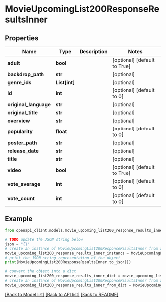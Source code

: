 # MovieUpcomingList200ResponseResultsInner


## Properties

Name | Type | Description | Notes
------------ | ------------- | ------------- | -------------
**adult** | **bool** |  | [optional] [default to True]
**backdrop_path** | **str** |  | [optional] 
**genre_ids** | **List[int]** |  | [optional] 
**id** | **int** |  | [optional] [default to 0]
**original_language** | **str** |  | [optional] 
**original_title** | **str** |  | [optional] 
**overview** | **str** |  | [optional] 
**popularity** | **float** |  | [optional] [default to 0]
**poster_path** | **str** |  | [optional] 
**release_date** | **str** |  | [optional] 
**title** | **str** |  | [optional] 
**video** | **bool** |  | [optional] [default to True]
**vote_average** | **int** |  | [optional] [default to 0]
**vote_count** | **int** |  | [optional] [default to 0]

## Example

```python
from openapi_client.models.movie_upcoming_list200_response_results_inner import MovieUpcomingList200ResponseResultsInner

# TODO update the JSON string below
json = "{}"
# create an instance of MovieUpcomingList200ResponseResultsInner from a JSON string
movie_upcoming_list200_response_results_inner_instance = MovieUpcomingList200ResponseResultsInner.from_json(json)
# print the JSON string representation of the object
print(MovieUpcomingList200ResponseResultsInner.to_json())

# convert the object into a dict
movie_upcoming_list200_response_results_inner_dict = movie_upcoming_list200_response_results_inner_instance.to_dict()
# create an instance of MovieUpcomingList200ResponseResultsInner from a dict
movie_upcoming_list200_response_results_inner_from_dict = MovieUpcomingList200ResponseResultsInner.from_dict(movie_upcoming_list200_response_results_inner_dict)
```
[[Back to Model list]](../README.md#documentation-for-models) [[Back to API list]](../README.md#documentation-for-api-endpoints) [[Back to README]](../README.md)


